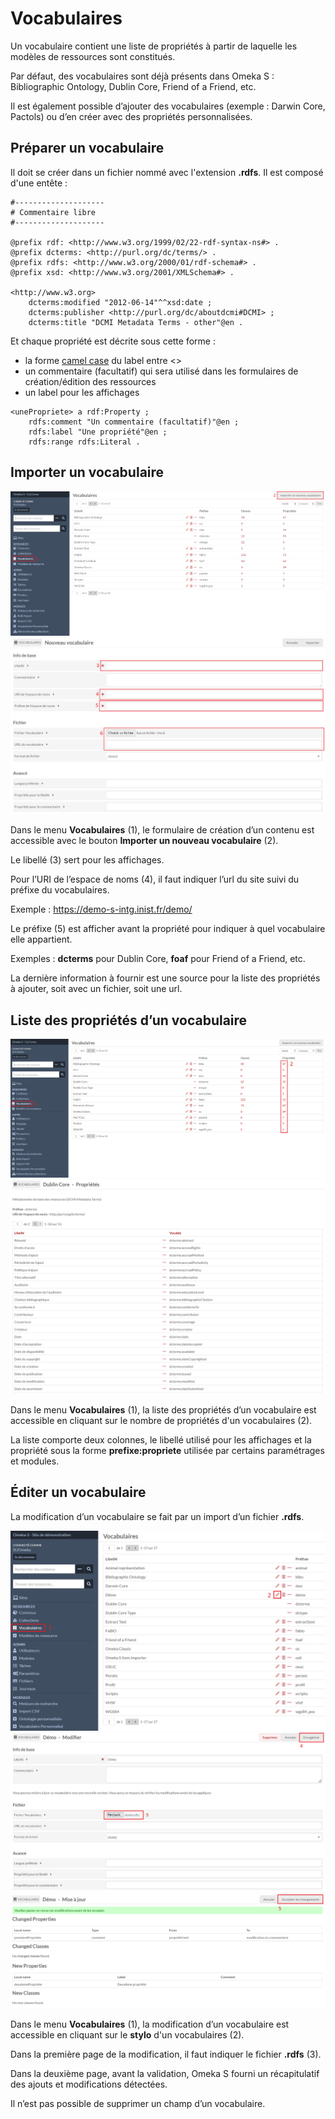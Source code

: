 # Vocabulaires

Un vocabulaire contient une liste de propriétés à partir de laquelle les modèles de ressources sont constitués.

Par défaut, des vocabulaires sont déjà présents dans Omeka S : Bibliographic
Ontology, Dublin Core, Friend of a Friend, etc.

Il est également possible d’ajouter des vocabulaires (exemple : Darwin Core, Pactols) ou d’en créer avec des propriétés personnalisées.

## Préparer un vocabulaire

Il doit se créer dans un fichier nommé avec l'extension **.rdfs**. Il est composé d'une entête :

```ttl
#--------------------
# Commentaire libre
#--------------------

@prefix rdf: <http://www.w3.org/1999/02/22-rdf-syntax-ns#> .
@prefix dcterms: <http://purl.org/dc/terms/> .
@prefix rdfs: <http://www.w3.org/2000/01/rdf-schema#> .
@prefix xsd: <http://www.w3.org/2001/XMLSchema#> .

<http://www.w3.org>
	dcterms:modified "2012-06-14"^^xsd:date ;
	dcterms:publisher <http://purl.org/dc/aboutdcmi#DCMI> ;
	dcterms:title "DCMI Metadata Terms - other"@en .
```

Et chaque propriété est décrite sous cette forme :

- la forme [camel case](https://fr.wikipedia.org/wiki/Camel_case) du label entre <>
- un commentaire (facultatif) qui sera utilisé dans les formulaires de création/édition des ressources
- un label pour les affichages

```ttl
<unePropriete> a rdf:Property ;
	rdfs:comment "Un commentaire (facultatif)"@en ;
 	rdfs:label "Une propriété"@en ;
 	rdfs:range rdfs:Literal .
```

## Importer un vocabulaire

![Liste des vocabulaires](assets/liste-vocabulaires-creation.png)
![Formulaire de création d'un vocabulaires](assets/creation-vocabulaire.png)

Dans le menu **Vocabulaires** (1), le formulaire de création d’un contenu est
accessible avec le bouton **Importer un nouveau vocabulaire** (2).

Le libellé (3) sert pour les affichages.

Pour l’URI de l’espace de noms (4), il faut indiquer l’url du site suivi du préfixe du vocabulaires.

Exemple : https://demo-s-intg.inist.fr/demo/

Le préfixe (5) est afficher avant la propriété pour indiquer à quel vocabulaire elle appartient.

Exemples : **dcterms** pour Dublin Core, **foaf** pour Friend of a Friend, etc.

La dernière information à fournir est une source pour la liste des propriétés à
ajouter, soit avec un fichier, soit une url.

## Liste des propriétés d’un vocabulaire

![Liste des vocabulaires](assets/liste-vocabulaires-proprietes.png)
![Propriétés d'un vocabulaire](assets/liste-proprietes-vocabulaire.png)

Dans le menu **Vocabulaires** (1), la liste des propriétés d’un vocabulaire est accessible en cliquant sur le nombre de propriétés d'un vocabulaires (2).

La liste comporte deux colonnes, le libellé utilisé pour les affichages et la propriété sous la forme **prefixe:propriete** utilisée par certains paramétrages et modules.

## Éditer un vocabulaire

La modification d’un vocabulaire se fait par un import d’un fichier **.rdfs**.

![Liste des vocabulaires](assets/liste-vocabulaires-edition.png)
![Édition d'un vocabulaire](assets/edition-vocabulaire-1.png)
![Confirmation de l'édition d'un vocabulaire](assets/edition-vocabulaire-2.png)

Dans le menu **Vocabulaires** (1), la modification d’un vocabulaire est accessible en cliquant sur le **stylo** d'un vocabulaires (2).

Dans la première page de la modification, il faut indiquer le fichier **.rdfs** (3).

Dans la deuxième page, avant la validation, Omeka S fourni un récapitulatif des ajouts et modifications détectées.

Il n’est pas possible de supprimer un champ d’un vocabulaire.